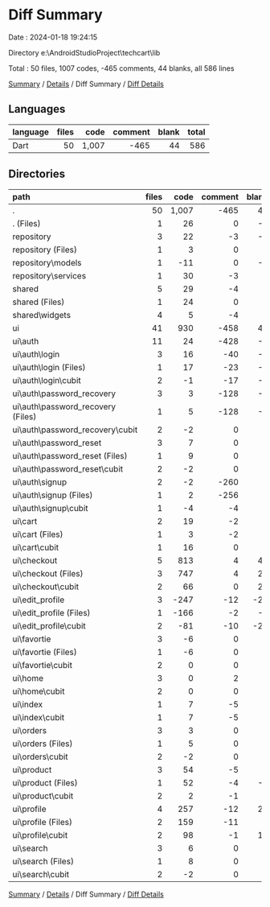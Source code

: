 # Diff Summary

Date : 2024-01-18 19:24:15

Directory e:\\AndroidStudioProject\\techcart\\lib

Total : 50 files,  1007 codes, -465 comments, 44 blanks, all 586 lines

[Summary](results.md) / [Details](details.md) / Diff Summary / [Diff Details](diff-details.md)

## Languages
| language | files | code | comment | blank | total |
| :--- | ---: | ---: | ---: | ---: | ---: |
| Dart | 50 | 1,007 | -465 | 44 | 586 |

## Directories
| path | files | code | comment | blank | total |
| :--- | ---: | ---: | ---: | ---: | ---: |
| . | 50 | 1,007 | -465 | 44 | 586 |
| . (Files) | 1 | 26 | 0 | -5 | 21 |
| repository | 3 | 22 | -3 | -2 | 17 |
| repository (Files) | 1 | 3 | 0 | 0 | 3 |
| repository\\models | 1 | -11 | 0 | -2 | -13 |
| repository\\services | 1 | 30 | -3 | 0 | 27 |
| shared | 5 | 29 | -4 | 5 | 30 |
| shared (Files) | 1 | 24 | 0 | 5 | 29 |
| shared\\widgets | 4 | 5 | -4 | 0 | 1 |
| ui | 41 | 930 | -458 | 46 | 518 |
| ui\\auth | 11 | 24 | -428 | -7 | -411 |
| ui\\auth\\login | 3 | 16 | -40 | -6 | -30 |
| ui\\auth\\login (Files) | 1 | 17 | -23 | -1 | -7 |
| ui\\auth\\login\\cubit | 2 | -1 | -17 | -5 | -23 |
| ui\\auth\\password_recovery | 3 | 3 | -128 | -1 | -126 |
| ui\\auth\\password_recovery (Files) | 1 | 5 | -128 | -1 | -124 |
| ui\\auth\\password_recovery\\cubit | 2 | -2 | 0 | 0 | -2 |
| ui\\auth\\password_reset | 3 | 7 | 0 | 0 | 7 |
| ui\\auth\\password_reset (Files) | 1 | 9 | 0 | 0 | 9 |
| ui\\auth\\password_reset\\cubit | 2 | -2 | 0 | 0 | -2 |
| ui\\auth\\signup | 2 | -2 | -260 | 0 | -262 |
| ui\\auth\\signup (Files) | 1 | 2 | -256 | 0 | -254 |
| ui\\auth\\signup\\cubit | 1 | -4 | -4 | 0 | -8 |
| ui\\cart | 2 | 19 | -2 | 4 | 21 |
| ui\\cart (Files) | 1 | 3 | -2 | 2 | 3 |
| ui\\cart\\cubit | 1 | 16 | 0 | 2 | 18 |
| ui\\checkout | 5 | 813 | 4 | 48 | 865 |
| ui\\checkout (Files) | 3 | 747 | 4 | 23 | 774 |
| ui\\checkout\\cubit | 2 | 66 | 0 | 25 | 91 |
| ui\\edit_profile | 3 | -247 | -12 | -28 | -287 |
| ui\\edit_profile (Files) | 1 | -166 | -2 | -8 | -176 |
| ui\\edit_profile\\cubit | 2 | -81 | -10 | -20 | -111 |
| ui\\favortie | 3 | -6 | 0 | 1 | -5 |
| ui\\favortie (Files) | 1 | -6 | 0 | 0 | -6 |
| ui\\favortie\\cubit | 2 | 0 | 0 | 1 | 1 |
| ui\\home | 3 | 0 | 2 | 0 | 2 |
| ui\\home\\cubit | 2 | 0 | 0 | 0 | 0 |
| ui\\index | 1 | 7 | -5 | 0 | 2 |
| ui\\index\\cubit | 1 | 7 | -5 | 0 | 2 |
| ui\\orders | 3 | 3 | 0 | 0 | 3 |
| ui\\orders (Files) | 1 | 5 | 0 | 0 | 5 |
| ui\\orders\\cubit | 2 | -2 | 0 | 0 | -2 |
| ui\\product | 3 | 54 | -5 | 1 | 50 |
| ui\\product (Files) | 1 | 52 | -4 | -1 | 47 |
| ui\\product\\cubit | 2 | 2 | -1 | 2 | 3 |
| ui\\profile | 4 | 257 | -12 | 27 | 272 |
| ui\\profile (Files) | 2 | 159 | -11 | 8 | 156 |
| ui\\profile\\cubit | 2 | 98 | -1 | 19 | 116 |
| ui\\search | 3 | 6 | 0 | 0 | 6 |
| ui\\search (Files) | 1 | 8 | 0 | 0 | 8 |
| ui\\search\\cubit | 2 | -2 | 0 | 0 | -2 |

[Summary](results.md) / [Details](details.md) / Diff Summary / [Diff Details](diff-details.md)